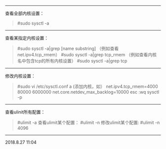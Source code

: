 ----------------------------------------
查看全部内核设置：
>#sudo sysctl -a
----------------------------------------
查看某指定内核设置：
>#sudo sysctl -a|grep [name substring]
（例如查看net.ipv4.tcp_rmem）
>#sudo sysctl -a|grep tcp_rmem
（例如查看内核名中包含tcp的所有内核设置）
>#sudo sysctl -a|grep tcp
----------------------------------------
修改内核设置：
>#sudo vi /etc/sysctl.conf
>a
(添加内核，如）
>net.ipv4.tcp_rmem=4000 80000 6000000
>net.core.netdev_max_backlog=10000
>esc
>:wq
>sysctl -p
----------------------------------------
查看ulinit所有配置：
>#ulimit -a
查看ulimit某个配置：
>#ulimit -n 
修改ulimit某个配置:
>#ulimit -n 4096
----------------------------------------
2018.8.27 11:04
